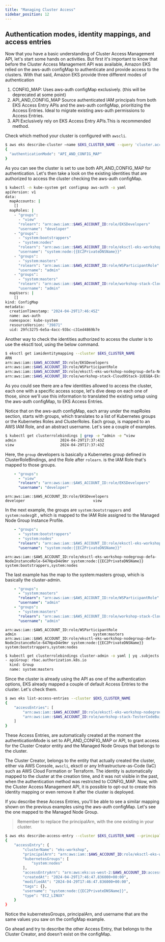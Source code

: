 ```yaml
---
title: "Managing Cluster Access"
sidebar_position: 12
---
```


## Authentication modes, identity mappings, and access entries

Now that you have a basic understanding of Cluster Access Management API, let's start some hands on activities. But first it's important to know that before the Cluster Access Management API was available, Amazon EKS relied on the aws-auth configMap to authenticate and provide access to the clusters. With that said, Amazon EKS provide three different modes of authentication

1. CONFIG_MAP: Uses aws-auth configMap exclusively. (this will be deprecated at some point)
2. API_AND_CONFIG_MAP Source authenticated IAM principals from both EKS Access Entry APIs and the aws-auth configMap, prioritizing the Access Entries. Ideal to migrate existing aws-auth permissions to Access Entries.
3. API Exclusively rely on EKS Access Entry APIs.This is recommended method.

Check which method your cluster is configured with `awscli`.

```bash
$ aws eks describe-cluster —name $EKS_CLUSTER_NAME --query 'cluster.accessConfig'
{
  "authenticationMode": "API_AND_CONFIG_MAP"
}
```

As you can see the cluster is set to use both API_AND_CONFIG_MAP for authentication. Let's then take a look on the existing identities that are authorized to access the cluster checking the aws-auth configMap.

```bash
$ kubectl -n kube-system get configmap aws-auth -o yaml
apiVersion: v1
data:
  mapAccounts: |
    []
  mapRoles: |
    - "groups":
      - "view"
      "rolearn": "arn:aws:iam::$AWS_ACCOUNT_ID:role/EKSDevelopers"
      "username": "developer"
    - "groups":
      - "system:bootstrappers"
      - "system:nodes"
      "rolearn": "arn:aws:iam::$AWS_ACCOUNT_ID:role/eksctl-eks-workshop-nodegroup-defa-NodeInstanceRole-647HpxD4e9mr"
      "username": "system:node:{{EC2PrivateDNSName}}"
    - "groups":
      - "system:masters"
      "rolearn": "arn:aws:iam::$AWS_ACCOUNT_ID:role/WSParticipantRole"
      "username": "admin"
    - "groups":
      - "system:masters"
      "rolearn": "arn:aws:iam::$AWS_ACCOUNT_ID:role/workshop-stack-Cloud9Stack-1UEGQA-EksWorkshopC9Role-0GSFxRAwfFG1"
      "username": "admin"
  mapUsers: |
    []
kind: ConfigMap
metadata:
  creationTimestamp: "2024-04-29T17:46:45Z"
  name: aws-auth
  namespace: kube-system
  resourceVersion: "39871"
  uid: 29fc3275-6e5a-4acc-93bc-c31ed4869b7e
```

Another way to check the identities authorized to access the cluster is to use the eksctl tool, using the below command.

```bash
$ eksctl get iamidentitymapping --cluster $EKS_CLUSTER_NAME
ARN                                                                                             USERNAME                                GROUPS                                  ACCOUNT
arn:aws:iam::$AWS_ACCOUNT_ID:role/EKSDevelopers                                                    developer                               view
arn:aws:iam::$AWS_ACCOUNT_ID:role/WSParticipantRole                                                admin                                   system:masters
arn:aws:iam::$AWS_ACCOUNT_ID:role/eksctl-eks-workshop-nodegroup-defa-NodeInstanceRole-647HpxD4e9mr system:node:{{EC2PrivateDNSName}}       system:bootstrappers,system:nodes
arn:aws:iam::$AWS_ACCOUNT_ID:role/workshop-stack-Cloud9Stack-1UEGQA-EksWorkshopC9Role-0GSFxRAwfFG1 admin                                   system:masters
```

As you could see there are a few identities allowed to access the cluster, each one with a specific access scope, let's dive deep on each one of those, since we'll use this information to translated the existing setup using the aws-auth configMap, to EKS Access Entries.

Notice that on the aws-auth configMap, each array under the mapRoles section, starts with groups, which translates to a list of Kubernetes groups or the Kubernetes Roles and ClusterRoles. Each group, is mapped to an AWS IAM Role, and an abstract username. Let's see a couple of examples.

```bash
$ kubectl get clusterrolebindings | grep -e ^admin -e ^view 
admin                    2024-04-29T17:37:43Z
view                     2024-04-29T17:37:43Z
```

Here, the `group` developers is basically a Kubernetes group defined in ClusterRoleBindings, and the Role after `rolearn`. is the IAM Role that's mapped to those groups.

```yaml
    - "groups":
      - "view"
      "rolearn": "arn:aws:iam::$AWS_ACCOUNT_ID:role/EKSDevelopers"
      "username": "developer"
```

```
arn:aws:iam::$AWS_ACCOUNT_ID:role/EKSDevelopers                                                    developer                               view
```

In the next example, the groups are `system:bootstrappers` and `system:nodes`git , which is mapped to the IAM Role assigned to the Managed Node Group Instance Profile.

```yaml
    - "groups":
      - "system:bootstrappers"
      - "system:nodes"
      "rolearn": "arn:aws:iam::$AWS_ACCOUNT_ID:role/eksctl-eks-workshop-nodegroup-defa-NodeInstanceRole-647HpxD4e9mr"
      "username": "system:node:{{EC2PrivateDNSName}}"
```

```
arn:aws:iam::$AWS_ACCOUNT_ID:role/eksctl-eks-workshop-nodegroup-defa-NodeInstanceRole-647HpxD4e9mr system:node:{{EC2PrivateDNSName}}       system:bootstrappers,system:nodes
```

The last example has the map to the system:masters group, which is basically the cluster-admin.

```yaml
    - "groups":
      - "system:masters"
      "rolearn": "arn:aws:iam::$AWS_ACCOUNT_ID:role/WSParticipantRole"
      "username": "admin"
    - "groups":
      - "system:masters"
      "rolearn": "arn:aws:iam::$AWS_ACCOUNT_ID:role/workshop-stack-Cloud9Stack-1UEGQA-EksWorkshopC9Role-0GSFxRAwfFG1"
      "username": "admin"
```

```
arn:aws:iam::$AWS_ACCOUNT_ID:role/WSParticipantRole                                                admin                                   system:masters
arn:aws:iam::$AWS_ACCOUNT_ID:role/eksctl-eks-workshop-nodegroup-defa-NodeInstanceRole-647HpxD4e9mr system:node:{{EC2PrivateDNSName}}       system:bootstrappers,system:nodes
```

```bash
$ kubectl get clusterrolebindings cluster-admin -o yaml | yq .subjects
- apiGroup: rbac.authorization.k8s.io
  kind: Group
  name: system:masters
```

Since the cluster is already using the API as one of the authentication options, EKS already mapped a couple of  default Access Entries to the cluster. Let's check them.

```bash
$ aws eks list-access-entries --cluster $EKS_CLUSTER_NAME 
{
    "accessEntries": [
        "arn:aws:iam::$AWS_ACCOUNT_ID:role/eksctl-eks-workshop-nodegroup-defa-NodeInstanceRole-647HpxD4e9mr",
        "arn:aws:iam::$AWS_ACCOUNT_ID:role/workshop-stack-TesterCodeBuildRoleC9232875-RyhCKIXckZri"
    ]
}
```

These Access Entries, are automatically created at the moment the authenticationMode is set to API_AND_CONFIG_MAP or API, to grant access for the Cluster Creator entity and the Managed Node Groups that belongs to the cluster.

The Cluster Creator, belongs to the entity that actually created the cluster, either via AWS Console, `awscli`, eksctl or any Infrastructure-as-Code (IaC) such as AWS Cloud Formation or Terraform. The identity is automatically mapped to the cluster at the creation time, and it was not visible in the past, when the authentication method was restricted to  CONFIG_MAP. Now, with the Cluster Access Management API, it is possible to opt-out to create this identity mapping or even remove it after the cluster is deployed.

If you describe these Access Entries, you'll be able to see a similar mapping shown on the previous examples using the aws-auth configMap. Let's see the one mapped to the Managed Node Group.

> Remember to replace the principalArn, with the one existing in your cluster.

```bash
$ aws eks describe-access-entry --cluster $EKS_CLUSTER_NAME --principal-arn arn:aws:iam::$AWS_ACCOUNT_ID:role/eksctl-eks-workshop-nodegroup-defa-NodeInstanceRole-647HpxD4e9mr
{
    "accessEntry": {
        "clusterName": "eks-workshop",
        "principalArn": "arn:aws:iam::$AWS_ACCOUNT_ID:role/eksctl-eks-workshop-nodegroup-defa-NodeInstanceRole-647HpxD4e9mr",
        "kubernetesGroups": [
            "system:nodes"
        ],
        "accessEntryArn": "arn:aws:eks:us-west-2:$AWS_ACCOUNT_ID:access-entry/eks-workshop/role/$AWS_ACCOUNT_ID/eksctl-eks-workshop-nodegroup-defa-NodeInstanceRole-647HpxD4e9mr/dcc7957b-b333-5c6b-f487-f7538085d799",
        "createdAt": "2024-04-29T17:46:47.836000+00:00",
        "modifiedAt": "2024-04-29T17:46:47.836000+00:00",
        "tags": {},
        "username": "system:node:{{EC2PrivateDNSName}}",
        "type": "EC2_LINUX"
    }
}
```

Notice the kubernetesGroups, principalArn, and username that are the same values you saw on the configMap example.

Go ahead and try to describe the other Access Entry, that belongs to the Cluster Creator, and doesn't exist on the configMap.
